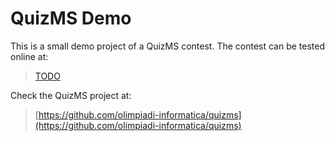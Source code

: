 # QuizMS Demo

This is a small demo project of a QuizMS contest. The contest can be tested online at:

> [TODO]()

Check the QuizMS project at:

> [https://github.com/olimpiadi-informatica/quizms](https://github.com/olimpiadi-informatica/quizms)
